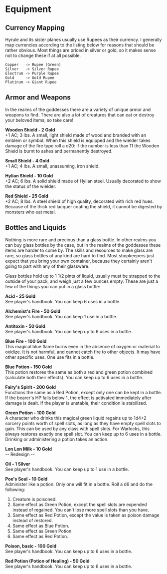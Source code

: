 # Equipment

## Currency Mapping

Hyrule and its sister planes usually use Rupees as their currency. I generally map currencies according to the listing below for reasons that should be rather obvious. Most things are priced in silver or gold, so it makes sense not to change these if at all possible.

    Copper   -> Rupee (Green)  
    Silver   -> Silver Rupee  
    Electrum -> Purple Rupee  
    Gold     -> Gold Rupee  
    Platinum -> Giant Rupee

## Armor and Weapons

In the realms of the goddesses there are a variety of unique armor and weapons to find. There are also a lot of creatures that can eat or destroy your beloved items, so take care!

**Wooden Shield - 2 Gold**  
+1 AC; 3 lbs. A small, light shield made of wood and branded with an emblem or symbol. When this shield is equipped and the wielder takes damage of the fire type roll a d20: if the number is less than 11 the Wooden Shield is burnt to ashes and permanently destroyed.

**Small Shield - 4 Gold**  
+1 AC; 4 lbs. A small, unassuming, iron shield.

**Hylian Shield - 10 Gold**  
+2 AC; 6 lbs. A solid shield made of Hylian steel. Usually decorated to show the status of the wielder.

**Red Shield - 25 Gold**  
+2 AC; 8 lbs. A steel shield of high quality, decorated with rich red hues. Because of the thick red lacquer coating the shield, it cannot be digested by monsters who eat metal.

## Bottles and Liquids

Nothing is more rare and precious than a glass bottle. In other realms you can buy glass bottles by the case, but in the realms of the goddesses these items are harder to come by. The skills and resources to make glass are rare, so glass bottles of any kind are hard to find. Most shopkeepers just expect that you bring your own container, because they certainly aren't going to part with any of their glassware.

Glass bottles hold up to 1 1/2 pints of liquid, usually must be strapped to the outside of your pack, and weigh just a few ounces empty. These are just a few of the things you can put in a glass bottle:

**Acid - 25 Gold**  
See player's handbook. You can keep 6 uses in a bottle.

**Alchemist's Fire - 50 Gold**  
See player's handbook. You can keep 1 use in a bottle.

**Antitoxin - 50 Gold**  
See player's handbook. You can keep up to 6 uses in a bottle.

**Blue Fire - 100 Gold**  
This magical blue flame burns even in the absence of oxygen or material to oxidize. It is not harmful, and cannot catch fire to other objects. It may have other specific uses. One use fits in a bottle.

**Blue Potion - 150 Gold**  
This potion restores the same as both a red and green potion combined (calculate both their effects). You can keep up to 6 uses in a bottle.

**Fairy's Spirit - 200 Gold**  
Functions the same as a Red Potion, except only one can be kept in a bottle. If the bearer's HP falls below 1, the effect is activated immediately after damage is dealt. If the player is unstable, their condition is stabilized.

**Green Potion - 100 Gold**  
A character who drinks this magical green liquid regains up to 1d4+2 sorcery points worth of spell slots, as long as they have empty spell slots to gain. This can be used by any class with spell slots. For Warlocks, this always restores exactly one spell slot. You can keep up to 6 uses in a bottle. Drinking or administering a potion takes an action.

**Lon Lon Milk - 10 Gold**  
-- Redesign --

**Oil - 1 Silver**  
See player's handbook. You can keep up to 1 use in a bottle.

**Poe's Soul - 10 Gold**  
Administer like a potion. Only one will fit in a bottle. Roll a d6 and do the following:

1. Creature is poisoned.
2. Same effect as Green Potion, except the spell slots are expended instead of regained. You can't lose more spell slots than you have.
3. Same effect as Red Potion, except the value is taken as poison damage instead of restored.
4. Same effect as Blue Potion.
5. Same effect as Green Potion.
6. Same effect as Red Potion.

**Poison, basic - 100 Gold**  
See player's handbook. You can keep up to 6 uses in a bottle.

**Red Potion (Potion of Healing) - 50 Gold**  
See player's handbook. You can keep up to 6 uses in a bottle.
